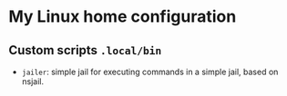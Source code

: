 # My Linux home configuration

## Custom scripts ```.local/bin```

- ```jailer```: simple jail for executing commands in a simple jail, based on nsjail.
